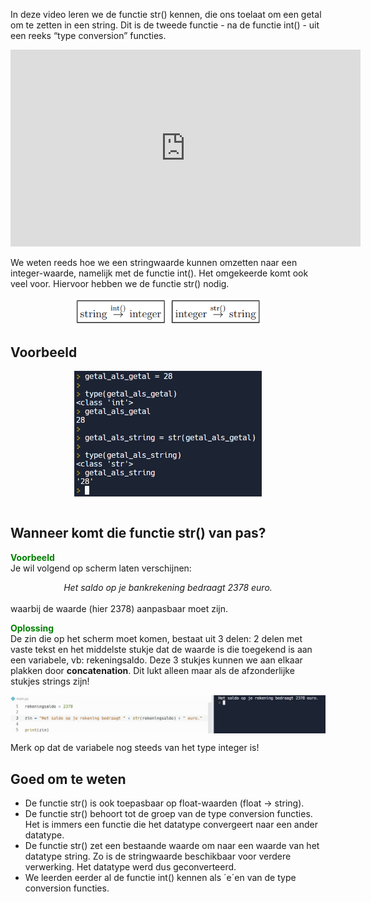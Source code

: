 In deze video leren we de functie str() kennen, die ons toelaat om een getal om te zetten in een string. Dit is de tweede functie - na de functie int() - uit een reeks “type conversion” functies.

<div align="center">
  <iframe width="560" height="315" src="https://www.youtube.com/embed/RG4yR9EmR_k" title="YouTube video player" frameborder="0" allow="accelerometer; autoplay; clipboard-write; encrypted-media; gyroscope; picture-in-picture; web-share" allowfullscreen></iframe>
</div>

We weten reeds hoe we een stringwaarde kunnen omzetten naar een integer-waarde, namelijk met de functie int(). Het omgekeerde komt ook veel voor. Hiervoor hebben we de functie str() nodig.

<div align="center">
  <img src="media/type_conversion.png" align="center" width="300px" data-caption="Type conversion integer versus string." />
</div>

## Voorbeeld
<div align="center">
  <img src="media/getal_als_string.png" align="center" width="300px" data-caption="Type conversion: getal als string." />
</div>
<br>

## Wanneer komt die functie str() van pas?
<b style="color:green;">Voorbeeld</b><br>
Je wil volgend op scherm laten verschijnen:
<div align="center">
  <i>Het saldo op je bankrekening bedraagt 2378 euro.</i>
</div>
<br>
waarbij de waarde (hier 2378) aanpasbaar moet zijn.<br>

<b style="color:green;">Oplossing</b><br>
De zin die op het scherm moet komen, bestaat uit 3 delen: 2 delen met vaste tekst en het middelste stukje dat de waarde is die toegekend is aan een variabele, vb:
rekeningsaldo. Deze 3 stukjes kunnen we aan elkaar plakken door <b>concatenation</b>. Dit lukt alleen maar als de afzonderlijke stukjes strings zijn!

<div align="center">
  <img src="media/functie_str_voorbeeld.png" align="center" width="750px" data-caption="Toepassing van de functie str()." />
</div>

Merk op dat de variabele nog steeds van het type integer is!

## Goed om te weten
* De functie str() is ook toepasbaar op float-waarden (float → string).
* De functie str() behoort tot de groep van de type conversion functies. Het is immers een functie die het datatype convergeert naar een ander datatype.
* De functie str() zet een bestaande waarde om naar een waarde van het datatype string. Zo is de stringwaarde beschikbaar voor verdere verwerking. Het datatype werd dus geconverteerd.
* We leerden eerder al de functie int() kennen als ´e´en van de type conversion functies.
